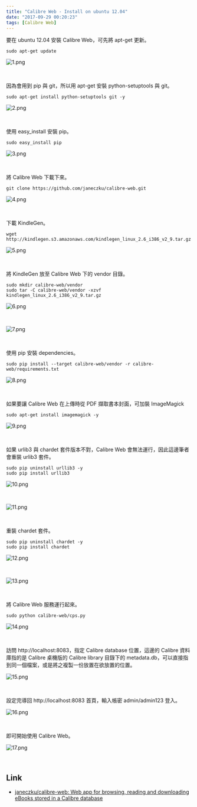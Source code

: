 ```yaml
---
title: "Calibre Web - Install on ubuntu 12.04"
date: "2017-09-29 00:20:23"
tags: [Calibre Web]
---
```



要在 ubuntu 12.04 安裝 Calibre Web，可先將 apt-get 更新。  

<!-- More -->

    sudo apt-get update

![1.png](1.png)

<br/>


因為會用到 pip 與 git，所以用 apt-get 安裝 python-setuptools 與 git。  

    sudo apt-get install python-setuptools git -y

![2.png](2.png)

<br/>


使用 easy_install 安裝 pip。  

    sudo easy_install pip

![3.png](3.png)

<br/>


將 Calibre Web 下載下來。  

    git clone https://github.com/janeczku/calibre-web.git	

![4.png](4.png)

<br/>


下載 KindleGen。  

    wget http://kindlegen.s3.amazonaws.com/kindlegen_linux_2.6_i386_v2_9.tar.gz

![5.png](5.png)

<br/>


將 KindleGen 放至 Calibre Web 下的 vendor 目錄。  

    sudo mkdir calibre-web/vendor 	
    sudo tar -C calibre-web/vendor -xzvf kindlegen_linux_2.6_i386_v2_9.tar.gz

![6.png](6.png)

<br/>


![7.png](7.png)

<br/>


使用 pip 安裝 dependencies。  

    sudo pip install --target calibre-web/vendor -r calibre-web/requirements.txt

![8.png](8.png)

<br/>


如果要讓 Calibre Web 在上傳時從 PDF 擷取書本封面，可加裝 ImageMagick

    sudo apt-get install imagemagick -y

![9.png](9.png)

<br/>


如果 urlib3 與 chardet 套件版本不對，Calibre Web 會無法運行，因此這邊筆者會重裝 urlib3 套件。  

    sudo pip uninstall urllib3 -y
    sudo pip install urllib3

![10.png](10.png)

<br/>


![11.png](11.png)

<br/>


重裝 chardet 套件。  

    sudo pip uninstall chardet -y
    sudo pip install chardet

![12.png](12.png)

<br/>

![13.png](13.png)

<br/>


將 Calibre Web 服務運行起來。  

    sudo python calibre-web/cps.py

![14.png](14.png)

<br/>


訪問 http://localhost:8083，指定 Calibre database 位置，這邊的 Calibre 資料庫指的是 Calibre 桌機版的 Calibre library 目錄下的 metadata.db，可以直接指到同一個檔案，或是將之複製一份放置在欲放置的位置。  

![15.png](15.png)

<br/>


設定完導回 http://localhost:8083 首頁，輸入帳密 admin/admin123 登入。  

![16.png](16.png)

<br/>


即可開始使用 Calibre Web。  

![17.png](17.png)

<br/>


Link
----
* [janeczku/calibre-web: Web app for browsing, reading and downloading eBooks stored in a Calibre database](https://github.com/janeczku/calibre-web)
